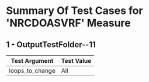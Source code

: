 # Summary Of Test Cases for 'NRCDOASVRF' Measure
 
## 1 - OutputTestFolder--11
| Test Argument | Test Value |
| ------------- | ---------- |
| loops_to_change |All |
 
